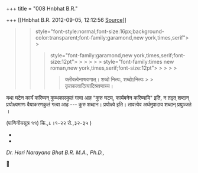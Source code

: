 +++
title = "008 Hnbhat B.R."

+++
[[Hnbhat B.R.	2012-09-05, 12:12:56 [Source](https://groups.google.com/g/bvparishat/c/LdSKkMurBMs)]]



> 
> > 
> >  style="font-style:normal;font-size:16px;background-color:transparent;font-family:garamond,new york,times,serif"> >
> >  > style="font-family:garamond,new york,times,serif;font-size:12pt"> > > > >  > style="font-family:times new roman,new york,times,serif;font-size:12pt"> > > > > 
> > > > 
> > > > क्लीबत्वेनाश्रवणात्। शब्दो नित्यः, शब्दोऽनित्यः > > कृतकत्वादित्यादिश्रवणाच्च।  
> > > > 
> > > > 
> > > > 
> > > > 
> > 
> > 
> > 

  

यथा घटेन कार्यं करिष्यन् कुम्भकारकुलं गत्वा आह "कुरु घटम्, कार्यमनेन करिष्यामि" इति, न तद्वत् शब्दान् प्रयोक्ष्यमाणः वैयाकरणकुलं गत्वा आह --- कुरु शब्दान। प्रयोक्ष्ये इति। तावत्येव अर्थमुपादाय शब्दान् प्रयुञ्जते ।

(पाणिनीयसूत्र ११) कि.,८।१-२२ रो.,३२-३५ )  

*  
*

*Dr. Hari Narayana Bhat B.R. M.A., Ph.D.,*



